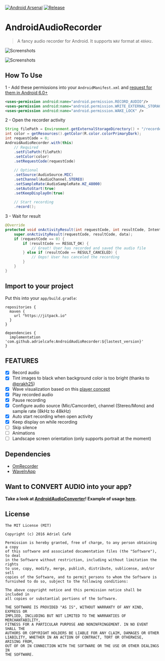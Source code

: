 [![Android Arsenal](https://img.shields.io/badge/Android%20Arsenal-AndroidAudioRecorder-green.svg?style=true)](https://android-arsenal.com/details/1/4099) [![Release](https://jitpack.io/v/octsjimmy/AndroidAudioRecorder.svg)](https://jitpack.io/#octsjimmy/AndroidAudioRecorder)

# AndroidAudioRecorder

> A fancy audio recorder for Android. It supports `WAV` format at `48kHz`.

![Screenshots](https://raw.githubusercontent.com/octsjimmy/AndroidAudioRecorder/master/demo.gif)

![Screenshots](https://raw.githubusercontent.com/octsjimmy/AndroidAudioRecorder/master/screenshots.png)

## How To Use

1 - Add these permissions into your `AndroidManifest.xml` and [request for them in Android 6.0+](https://developer.android.com/training/permissions/requesting.html)
```xml
<uses-permission android:name="android.permission.RECORD_AUDIO"/>
<uses-permission android:name="android.permission.WRITE_EXTERNAL_STORAGE"/>
<uses-permission android:name="android.permission.WAKE_LOCK" />
```

2 - Open the recorder activity
```java
String filePath = Environment.getExternalStorageDirectory() + "/recorded_audio.wav";
int color = getResources().getColor(R.color.colorPrimaryDark);
int requestCode = 0;
AndroidAudioRecorder.with(this)
    // Required
    .setFilePath(filePath)
    .setColor(color)
    .setRequestCode(requestCode)
    
    // Optional
    .setSource(AudioSource.MIC)
    .setChannel(AudioChannel.STEREO)
    .setSampleRate(AudioSampleRate.HZ_48000)
    .setAutoStart(true)
    .setKeepDisplayOn(true)
    
    // Start recording
    .record();
```

3 - Wait for result
```java
@Override
protected void onActivityResult(int requestCode, int resultCode, Intent data) {
    super.onActivityResult(requestCode, resultCode, data);
    if (requestCode == 0) {
        if (resultCode == RESULT_OK) {
            // Great! User has recorded and saved the audio file
        } else if (resultCode == RESULT_CANCELED) {
            // Oops! User has canceled the recording
        }
    }
}
```

## Import to your project
Put this into your `app/build.gradle`:
```
repositories {
  maven {
    url "https://jitpack.io"
  }
}

dependencies {
  implementation 'com.github.adrielcafe:AndroidAudioRecorder:${lastest_version}'
}
```

## FEATURES
- [X] Record audio
- [X] Tint images to black when background color is too bright (thanks to [@prakh25](https://github.com/prakh25))
- [X] Wave visualization based on this [player concept](https://dribbble.com/shots/2369760-Player-Concept)
- [X] Play recorded audio
- [X] Pause recording
- [X] Configure audio source (Mic/Camcorder), channel (Stereo/Mono) and sample rate (8kHz to 48kHz)
- [X] Auto start recording when open activity
- [X] Keep display on while recording
- [ ] Skip silence
- [ ] Animations
- [ ] Landscape screen orientation (only supports portrait at the moment)

## Dependencies
* [OmRecorder](https://github.com/kailash09dabhi/OmRecorder)
* [WaveInApp](https://github.com/Cleveroad/WaveInApp)

## Want to CONVERT AUDIO into your app?
**Take a look at [AndroidAudioConverter](https://github.com/OCTSJimmy/AndroidAudioConverter)! Example of usage [here](https://github.com/adrielcafe/AndroidAudioRecorder/issues/8#issuecomment-247311572).**

## License
```
The MIT License (MIT)

Copyright (c) 2016 Adriel Café

Permission is hereby granted, free of charge, to any person obtaining a copy
of this software and associated documentation files (the "Software"), to deal
in the Software without restriction, including without limitation the rights
to use, copy, modify, merge, publish, distribute, sublicense, and/or sell
copies of the Software, and to permit persons to whom the Software is
furnished to do so, subject to the following conditions:

The above copyright notice and this permission notice shall be included in
all copies or substantial portions of the Software.

THE SOFTWARE IS PROVIDED "AS IS", WITHOUT WARRANTY OF ANY KIND, EXPRESS OR
IMPLIED, INCLUDING BUT NOT LIMITED TO THE WARRANTIES OF MERCHANTABILITY,
FITNESS FOR A PARTICULAR PURPOSE AND NONINFRINGEMENT. IN NO EVENT SHALL THE
AUTHORS OR COPYRIGHT HOLDERS BE LIABLE FOR ANY CLAIM, DAMAGES OR OTHER
LIABILITY, WHETHER IN AN ACTION OF CONTRACT, TORT OR OTHERWISE, ARISING FROM,
OUT OF OR IN CONNECTION WITH THE SOFTWARE OR THE USE OR OTHER DEALINGS IN
THE SOFTWARE.
```
